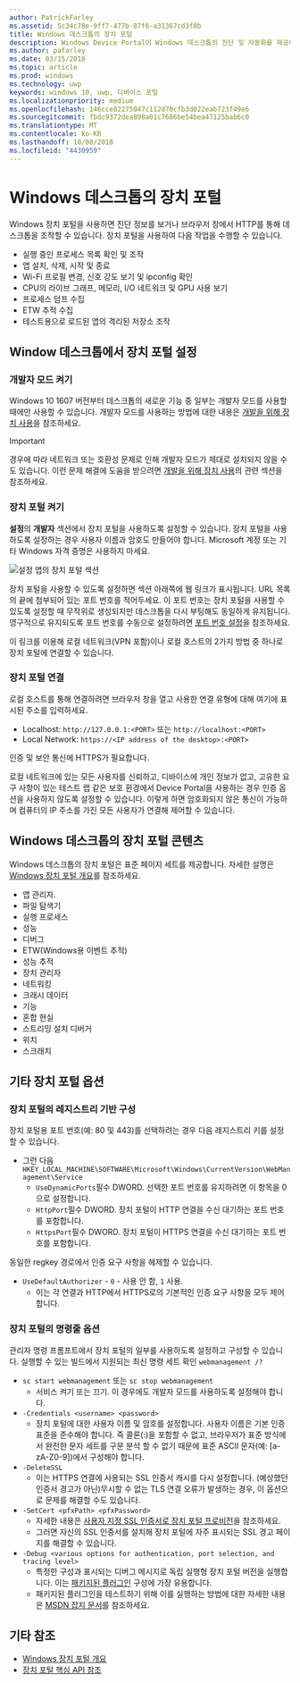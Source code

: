 ```yaml
---
author: PatrickFarley
ms.assetid: 5c34c78e-9ff7-477b-87f6-a31367cd3f8b
title: Windows 데스크톱의 장치 포털
description: Windows Device Portal이 Windows 데스크톱의 진단 및 자동화를 제공하는 방법을 알아봅니다.
ms.author: pafarley
ms.date: 03/15/2018
ms.topic: article
ms.prod: windows
ms.technology: uwp
keywords: windows 10, uwp, 디바이스 포털
ms.localizationpriority: medium
ms.openlocfilehash: 146cce82275047c112d70cfb3d022eab723f49e6
ms.sourcegitcommit: fbdc9372dea898a01c7686be54bea47125bab6c0
ms.translationtype: MT
ms.contentlocale: ko-KR
ms.lasthandoff: 10/08/2018
ms.locfileid: "4430959"
---
```

# <a name="device-portal-for-windows-desktop"></a>Windows 데스크톱의 장치 포털



Windows 장치 포털을 사용하면 진단 정보를 보거나 브라우저 창에서 HTTP를 통해 데스크톱을 조작할 수 있습니다. 장치 포털을 사용하여 다음 작업을 수행할 수 있습니다.
- 실행 중인 프로세스 목록 확인 및 조작
- 앱 설치, 삭제, 시작 및 종료
- Wi-Fi 프로필 변경, 신호 강도 보기 및 ipconfig 확인
- CPU의 라이브 그래프, 메모리, I/O 네트워크 및 GPU 사용 보기
- 프로세스 덤프 수집
- ETW 추적 수집 
- 테스트용으로 로드된 앱의 격리된 저장소 조작

## <a name="set-up-device-portal-on-windows-desktop"></a>Window 데스크톱에서 장치 포털 설정

### <a name="turn-on-developer-mode"></a>개발자 모드 켜기

Windows 10 1607 버전부터 데스크톱의 새로운 기능 중 일부는 개발자 모드를 사용할 때에만 사용할 수 있습니다. 개발자 모드를 사용하는 방법에 대한 내용은 [개발을 위해 장치 사용](../get-started/enable-your-device-for-development.md)을 참조하세요.

> [!IMPORTANT]
> 경우에 따라 네트워크 또는 호환성 문제로 인해 개발자 모드가 제대로 설치되지 않을 수도 있습니다. 이런 문제 해결에 도움을 받으려면 [개발을 위해 장치 사용](https://docs.microsoft.com/windows/uwp/get-started/enable-your-device-for-development#failure-to-install-developer-mode-package)의 관련 섹션을 참조하세요.

### <a name="turn-on-device-portal"></a>장치 포털 켜기

**설정**의 **개발자** 섹션에서 장치 포털을 사용하도록 설정할 수 있습니다. 장치 포털을 사용하도록 설정하는 경우 사용자 이름과 암호도 만들어야 합니다. Microsoft 계정 또는 기타 Windows 자격 증명은 사용하지 마세요. 

![설정 앱의 장치 포털 섹션](images/device-portal/device-portal-desk-settings.png) 

장치 포털을 사용할 수 있도록 설정하면 섹션 아래쪽에 웹 링크가 표시됩니다. URL 목록의 끝에 첨부되어 있는 포트 번호를 적어두세요. 이 포트 번호는 장치 포털을 사용할 수 있도록 설정할 때 무작위로 생성되지만 데스크톱을 다시 부팅해도 동일하게 유지됩니다. 영구적으로 유지되도록 포트 번호를 수동으로 설정하려면 [포트 번호 설정](device-portal-desktop.md#setting-port-numbers)을 참조하세요.

이 링크를 이용해 로컬 네트워크(VPN 포함)이나 로컬 호스트의 2가지 방법 중 하나로 장치 포털에 연결할 수 있습니다.

### <a name="connect-to-device-portal"></a>장치 포털 연결

로컬 호스트를 통해 연결하려면 브라우저 창을 열고 사용한 연결 유형에 대해 여기에 표시된 주소를 입력하세요.

* Localhost: `http://127.0.0.1:<PORT>` 또는 `http://localhost:<PORT>`
* Local Network: `https://<IP address of the desktop>:<PORT>`

인증 및 보안 통신에 HTTPS가 필요합니다.

로컬 네트워크에 있는 모든 사용자를 신뢰하고, 디바이스에 개인 정보가 없고, 고유한 요구 사항이 있는 테스트 랩 같은 보호 환경에서 Device Portal을 사용하는 경우 인증 옵션을 사용하지 않도록 설정할 수 있습니다. 이렇게 하면 암호화되지 않은 통신이 가능하며 컴퓨터의 IP 주소를 가진 모든 사용자가 연결해 제어할 수 있습니다.

## <a name="device-portal-content-on-windows-desktop"></a>Windows 데스크톱의 장치 포털 콘텐츠

Windows 데스크톱의 장치 포털은 표준 페이지 세트를 제공합니다. 자세한 설명은 [Windows 장치 포털 개요](device-portal.md)를 참조하세요.

- 앱 관리자.
- 파일 탐색기
- 실행 프로세스
- 성능
- 디버그
- ETW(Windows용 이벤트 추적)
- 성능 추적
- 장치 관리자
- 네트워킹
- 크래시 데이터
- 기능
- 혼합 현실
- 스트리밍 설치 디버거
- 위치
- 스크래치

## <a name="more-device-portal-options"></a>기타 장치 포털 옵션
### <a name="registry-based-configuration-for-device-portal"></a>장치 포털의 레지스트리 기반 구성

장치 포털용 포트 번호(예: 80 및 443)를 선택하려는 경우 다음 레지스트리 키를 설정할 수 있습니다.

- 그런 다음 `HKEY_LOCAL_MACHINE\SOFTWARE\Microsoft\Windows\CurrentVersion\WebManagement\Service`
    - `UseDynamicPorts`필수 DWORD. 선택한 포트 번호를 유지하려면 이 항목을 0으로 설정합니다.
    - `HttpPort`필수 DWORD. 장치 포털이 HTTP 연결을 수신 대기하는 포트 번호를 포함합니다.    
    - `HttpsPort`필수 DWORD. 장치 포털이 HTTPS 연결을 수신 대기하는 포트 번호를 포함합니다.
    
동일한 regkey 경로에서 인증 요구 사항을 헤제할 수 있습니다.
- `UseDefaultAuthorizer` - `0` - 사용 안 함, `1` 사용.  
    - 이는 각 연결과 HTTP에서 HTTPS로의 기본적인 인증 요구 사항을 모두 제어합니다.  
    
### <a name="command-line-options-for-device-portal"></a>장치 포털의 명령줄 옵션
관리자 명령 프롬프트에서 장치 포털의 일부를 사용하도록 설정하고 구성할 수 있습니다. 실행할 수 있는 빌드에서 지원되는 최신 명령 세트 확인 `webmanagement /?`

- `sc start webmanagement` 또는 `sc stop webmanagement` 
    - 서비스 켜기 또는 끄기. 이 경우에도 개발자 모드를 사용하도록 설정해야 합니다. 
- `-Credentials <username> <password>` 
    - 장치 포털에 대한 사용자 이름 및 암호를 설정합니다. 사용자 이름은 기본 인증 표준을 준수해야 합니다. 즉 콜론(:)을 포함할 수 없고, 브라우저가 표준 방식에서 완전한 문자 세트를 구문 분석 할 수 없기 때문에 표준 ASCII 문자(예: [a-zA-Z0-9])에서 구성해야 합니다.  
- `-DeleteSSL` 
    - 이는 HTTPS 연결에 사용되는 SSL 인증서 캐시를 다시 설정합니다. (예상했던 인증서 경고가 아닌)무시할 수 없는 TLS 연결 오류가 발생하는 경우, 이 옵션으로 문제를 해결할 수도 있습니다. 
- `-SetCert <pfxPath> <pfxPassword>`
    - 자세한 내용은 [사용자 지정 SSL 인증서로 장치 포털 프로비전](https://docs.microsoft.com/windows/uwp/debug-test-perf/device-portal-ssl)을 참조하세요.  
    - 그러면 자신의 SSL 인증서를 설치해 장치 포털에 자주 표시되는 SSL 경고 페이지를 해결할 수 있습니다. 
- `-Debug <various options for authentication, port selection, and tracing level>`
    - 특정한 구성과 표시되는 디버그 메시지로 독립 실행형 장치 포털 버전을 실행합니다. 이는 [패키지된 플러그인](https://docs.microsoft.com/windows/uwp/debug-test-perf/device-portal-plugin) 구성에 가장 유용합니다. 
    - 패키지된 플러그인을 테스트하기 위해 이를 실행하는 방법에 대한 자세한 내용은 [MSDN 잡지 문서](https://msdn.microsoft.com/en-us/magazine/mt826332.aspx)를 참조하세요.

## <a name="see-also"></a>기타 참조

* [Windows 장치 포털 개요](device-portal.md)
* [장치 포털 핵심 API 참조](https://docs.microsoft.com/windows/uwp/debug-test-perf/device-portal-api-core)
